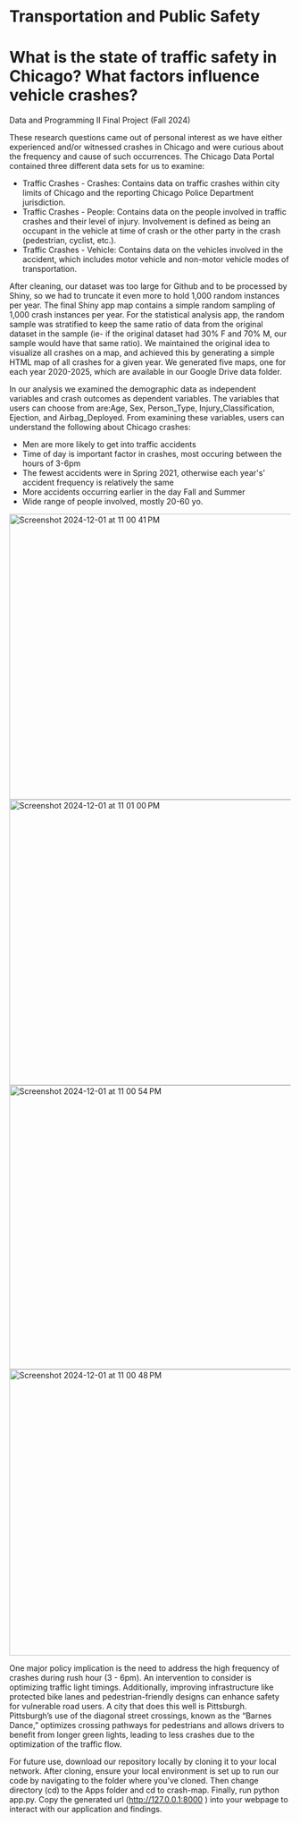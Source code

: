 # Transportation and Public Safety
# What is the state of traffic safety in Chicago? What factors influence vehicle crashes?

Data and Programming II Final Project (Fall 2024)

These research questions came out of personal interest as we have either experienced and/or witnessed crashes in Chicago and were curious about the frequency and cause of such occurrences. The Chicago Data Portal contained three different data sets for us to examine: 
- Traffic Crashes - Crashes: Contains data on traffic crashes within city limits of Chicago and the reporting Chicago Police Department jurisdiction. 
- Traffic Crashes - People: Contains data on the people involved in traffic crashes and their level of injury. Involvement is defined as being an occupant in the vehicle at time of crash or the other party in the crash (pedestrian, cyclist, etc.).
- Traffic Crashes - Vehicle: Contains data on the vehicles involved in the accident, which includes motor vehicle and non-motor vehicle modes of transportation. 

After cleaning, our dataset was too large for Github and to be processed by Shiny, so we had to truncate it even more to hold 1,000 random instances per year. The final Shiny app map contains a simple random sampling of 1,000 crash instances per year. For the statistical analysis app, the random sample was stratified to keep the same ratio of data from the original dataset in the sample (ie- if the original dataset had 30% F and 70% M, our sample would have that same ratio). We maintained the original idea to visualize all crashes on a map, and achieved this by generating a simple HTML map of all crashes for a given year. We generated five maps, one for each year 2020-2025, which are available in our Google Drive data folder. 

In our analysis we examined the demographic data as independent variables and crash outcomes as dependent variables. The variables that users can choose from are:Age, Sex, Person_Type,  Injury_Classification, Ejection, and Airbag_Deployed.
From examining these variables, users can understand the following about Chicago crashes: 

- Men are more likely to get into traffic accidents
- Time of day is important factor in crashes, most occuring between the hours of 3-6pm
- The fewest accidents were in Spring 2021, otherwise each year's’ accident frequency is relatively the same
- More accidents occurring earlier in the day Fall and Summer
- Wide range of people involved, mostly 20-60 yo.
<img width="511" alt="Screenshot 2024-12-01 at 11 00 41 PM" src="https://github.com/user-attachments/assets/ed7d0b33-54cc-4e8d-a2a6-53c1b3c00092">
<img width="511" alt="Screenshot 2024-12-01 at 11 01 00 PM" src="https://github.com/user-attachments/assets/627c50e4-1181-48eb-b378-a0125ea4be25">
<img width="508" alt="Screenshot 2024-12-01 at 11 00 54 PM" src="https://github.com/user-attachments/assets/e66ae379-3825-4137-8927-2c75ada557c8">
<img width="512" alt="Screenshot 2024-12-01 at 11 00 48 PM" src="https://github.com/user-attachments/assets/e46044a1-41fb-4a3e-bb91-e1d838238b7c">


  
One major policy implication is the need to address the high frequency of crashes during rush hour (3 - 6pm). An intervention to consider is optimizing traffic light timings. Additionally, improving infrastructure like protected bike lanes and pedestrian-friendly designs can enhance safety for vulnerable road users. A city that does this well is Pittsburgh. Pittsburgh’s use of the diagonal street crossings, known as the “Barnes Dance,” optimizes crossing pathways for pedestrians and allows drivers to benefit from longer green lights, leading to less crashes due to the optimization of the traffic flow.  

For future use, download our repository locally by cloning it to your local network. After cloning, ensure your local environment is set up to run our code by navigating to the folder where you’ve cloned. Then change directory (cd) to the Apps folder and cd to crash-map. Finally, run python app.py. Copy the generated url (http://127.0.0.1:8000 ) into your webpage to interact with our application and findings. 
